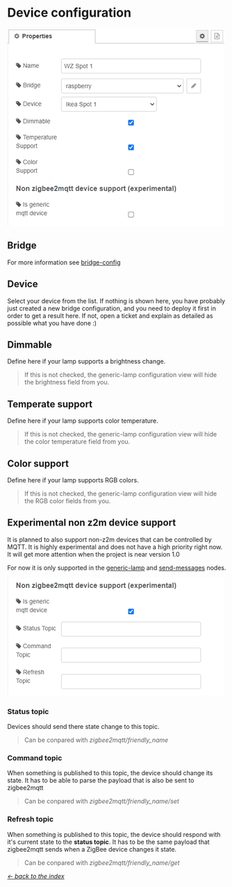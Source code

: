 # Device configuration

![img](img/device-config-config.png)

## Bridge

For more information see [bridge-config](../config/bridge-config.md)

## Device

Select your device from the list. If nothing is shown here, you have probably just created a new bridge configuration, and you need to deploy it first in order to get a result here. If not, open a ticket and explain as detailed as possible what you have done :)

## Dimmable

Define here if your lamp supports a brightness change.

>If this is not checked, the generic-lamp configuration view will hide the brightness field from you.

## Temperate support

Define here if your lamp supports color temperature. 

> If this is not checked, the generic-lamp configuration view will hide the color temperature field from you.

## Color support

Define here if your lamp supports RGB colors.

> If this is not checked, the generic-lamp configuration view will hide the RGB color fields from you.

## Experimental non z2m device support

It is planned to also support non-z2m devices that can be controlled by MQTT. It is highly experimental and does not have a high priority right now. It will get more attention when the project is near version 1.0

For now it is only supported in the [generic-lamp](../nodes/generic-lamp.md) and [send-messages](../nodes/send-messages.md) nodes.

![img](img/device-config-config-nonz2m-support.png)

### Status topic

Devices should send there state change to this topic.

> Can be conpared with *zigbee2mqtt/friendly_name*

### Command topic

When something is published to this topic, the device should change its state. It has to be able to parse the payload that is also be sent to zigbee2mqtt

> Can be conpared with *zigbee2mqtt/friendly_name/set*

### Refresh topic

When something is published to this topic, the device should respond with it's current state to the **status topic**. It has to be the same payload that zigbee2mqtt sends when a ZigBee device changes it state.

> Can be conpared with *zigbee2mqtt/friendly_name/get*

[*← back to the index*](../documentation.md)